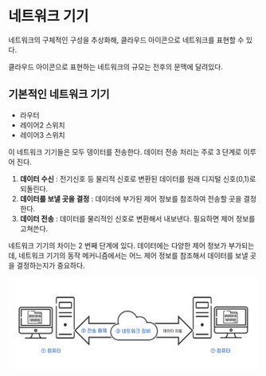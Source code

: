 # 네트워크 기기

네트워크의 구체적인 구성을 추상화해, 클라우드 아이콘으로 네트워크를 표현할 수 있다.

클라우드 아이콘으로 표현하는 네트워크의 규모는 전후의 문맥에 달려있다.



## 기본적인 네트워크 기기

- 라우터
- 레이어2 스위치
- 레이어3 스위치

이 네트워크 기기들은 모두 뎅이터를 전송한다. 데이터 전송 처리는 주로 3 단계로 이루어 진다.

1. **데이터 수신** : 전기신호 등 물리적 신호로 변환된 데이터를 원래 디지털 신호(0,1)로 되돌린다.
2. **데이터를 보낼 곳을 결정** : 데이터에 부가된 제어 정보를 참조하여 전송할 곳을 결정한다.
3. **데이터 전송** : 데이터를 물리적인 신호로 변환해서 내보낸다. 필요하면 제어 정보를 고쳐쓴다.



네트워크 기기의 차이는 2 번째 단계에 있다. 데이터에는 다양한 제어 정보가 부가되는데, 네트워크 기기의 동작 메커니즘에서는 어느 제어 정보를 참조해서 데이터를 보낼 곳을 결정하는지가 중요하다.

![img](md-images/img.png)



